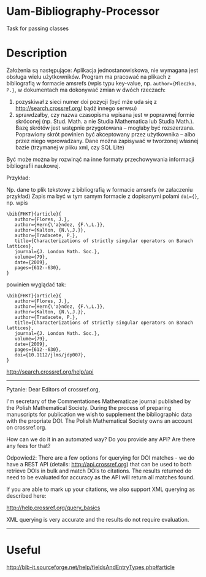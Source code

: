# Uam-Bibliography-Processor
Task for passing classes

# Description
Założenia są następujące:
Aplikacja jednostanowiskowa, nie wymagana jest obsługa wielu użytkowników.
Program ma pracować na plikach z bibliografią w formacie amsrefs (wpis typu key-value, np. `author={Mleczko, P.}`, w dokumentach ma dokonywać zmian w dwóch rzeczach:
1. pozyskiwał z sieci numer doi pozycji (być mże uda się z http://search.crossref.org/ bądź innego serwsu)
2. sprawdzałby, czy nazwa czasopisma wpisana jest w poprawnej formie skróconej (np. Stud. Math. a nie Studia Mathematica lub Studia Math.). Bazę skrótów jest wstępnie przygotowana – mogłaby być rozszerzana. Poprawiony skrót powinien być akceptowany przez użytkownika – albo przez niego wprowadzany. Dane można zapisywać w tworzonej własnej bazie (trzymanej w pliku xml, czy SQL Lite)

Być może można by rozwinąć na inne formaty przechowywania informacji bibliografii naukowej.

Przykład:

Np. dane to plik tekstowy z bibliografią w formacie amsrefs (w załaczeniu
przykład)
Zapis ma być w tym samym formacie z dopisanymi polami  `doi={}`, np. wpis

```
\bib{FHKT}{article}{
   author={Flores, J.},
   author={Hern{\'a}ndez, {F.\,L.}},
   author={Kalton, {N.\,J.}},
   author={Tradacete, P.},
   title={Characterizations of strictly singular operators on Banach lattices},
   journal={J. London Math. Soc.},
   volume={79},
   date={2009},
   pages={612--630},
}
```

powinien wyglądać tak:

```
\bib{FHKT}{article}{
   author={Flores, J.},
   author={Hern{\'a}ndez, {F.\,L.}},
   author={Kalton, {N.\,J.}},
   author={Tradacete, P.},
   title={Characterizations of strictly singular operators on Banach lattices},
   journal={J. London Math. Soc.},
   volume={79},
   date={2009},
   pages={612--630},
   doi={10.1112/jlms/jdp007},
}
```


http://search.crossref.org/help/api


----

Pytanie:
Dear Editors of crossref.org,

I'm secretary of the Commentationes Mathematicae journal published by
the Polish Mathematical Society. During the process of preparing
manuscripts for publication we wish to supplement the bibliographic
data with the propriate DOI. The Polish Mathematical Society owns an
account on crossref.org.

How can we do it in an automated way? Do you provide any API? Are
there any fees for that?

Odpowiedź:
There are a few options for querying for DOI matches - we do have a REST API (details: http://api.crossref.org) that can be used to both retrieve DOIs in bulk and match DOIs to citations. The results returned do need to be evaluated for accuracy as the API will return all matches found.

If you are able to mark up your citations, we also support XML querying as described here:

http://help.crossref.org/query_basics

XML querying is very accurate and the results do not require evaluation.

----
# Useful

http://bib-it.sourceforge.net/help/fieldsAndEntryTypes.php#article
